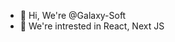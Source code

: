 - 👋 Hi, We're @Galaxy-Soft
- 👀 We're intrested in React, Next JS

<!---
Galaxy-Soft/Galaxy-Soft is a ✨ special ✨ repository because its `README.md` (this file) appears on your GitHub profile.
You can click the Preview link to take a look at your changes.
--->

